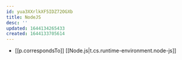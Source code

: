 ```yaml
---
id: yua3XXrlkXF5IDZ72OGXb
title: NodeJS
desc: ''
updated: 1644134265433
created: 1644133705614
---
```


- [[p.correspondsTo]] [[Node.js|t.cs.runtime-environment.node-js]]
